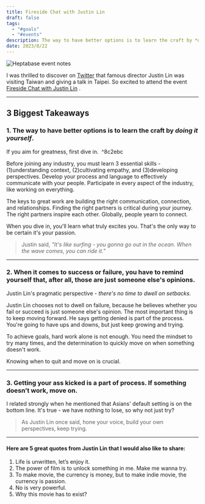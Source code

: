 ```yaml
---
title: Fireside Chat with Justin Lin
draft: false
tags:
  - "#goals"
  - "#events"
description: The way to have better options is to learn the craft by *doing it yourself*.
date: 2023/8/22
---
```

![Heptabase event notes](public/files/hb_firechat_w_justin_lin.png)

I was thrilled to discover on [Twitter](https://twitter.com/pirrer/status/1690650721375674368?ref=chinghannhu.com) that famous director Justin Lin was visiting Taiwan and giving a talk in Taipei. So excited to attend the event [Fireside Chat with Justin Lin](https://www.opentix.life/event/1684491940890546177?ref=chinghannhu.com) .

---
## 3 Biggest Takeaways 
### 1. The way to have better options is to learn the craft by *doing it yourself*.

If you aim for greatness, first dive in.  ^8c2ebc

Before joining any industry, you must learn 3 essential skills - (1)understanding context, (2)cultivating empathy, and (3)developing perspectives. Develop your process and language to effectively communicate with your people. Participate in every aspect of the industry, like working on everything.

The keys to great work are building the right communication, connection, and relationships. Finding the right partners is critical during your journey. The right partners inspire each other. Globally, people yearn to connect.

When you dive in, you'll learn what truly excites you. That's the only way to be certain it's your passion.

> Justin said, *"It's like surfing - you gonna go out in the ocean. When the wave comes, you can ride it."*

--- 
### 2. When it comes to success or failure, you have to remind yourself that, after all, those are just someone else's opinions.

Justin Lin's pragmatic perspective - *there's no time to dwell on setbacks.* 

Justin Lin chooses not to dwell on failure, because he believes whether you fail or succeed is just someone else's opinion. The most important thing is to keep moving forward. He says getting denied is part of the process. You're going to have ups and downs, but just keep growing and trying.

To achieve goals, hard work alone is not enough. You need the mindset to try many times, and the determination to quickly move on when something doesn't work. 

Knowing when to quit and move on is crucial.

---

### 3. Getting your ass kicked is a part of process. If something doesn’t work, move on.

I related strongly when he mentioned that Asians' default setting is on the bottom line. It's true - we have nothing to lose, so why not just try?

> As Justin Lin once said, hone your voice, build your own perspectives, keep trying.

---

#### Here are 5 great quotes from Justin Lin that I would also like to share:

1. Life is unwritten, let’s enjoy it.
2. The power of film is to unlock something in me. Make me wanna try.
3. To make movie, the currency is money, but to make indie movie, the currency is passion.
4. No is very powerful.
5. Why this movie has to exist?